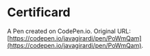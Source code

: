 # Certificard

A Pen created on CodePen.io. Original URL: [https://codepen.io/javagirardi/pen/PoWmQam](https://codepen.io/javagirardi/pen/PoWmQam).


